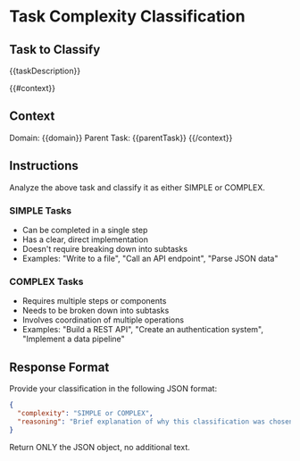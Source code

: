 # Task Complexity Classification

## Task to Classify
{{taskDescription}}

{{#context}}
## Context
Domain: {{domain}}
Parent Task: {{parentTask}}
{{/context}}

## Instructions
Analyze the above task and classify it as either SIMPLE or COMPLEX.

### SIMPLE Tasks
- Can be completed in a single step
- Has a clear, direct implementation
- Doesn't require breaking down into subtasks
- Examples: "Write to a file", "Call an API endpoint", "Parse JSON data"

### COMPLEX Tasks
- Requires multiple steps or components
- Needs to be broken down into subtasks
- Involves coordination of multiple operations
- Examples: "Build a REST API", "Create an authentication system", "Implement a data pipeline"

## Response Format
Provide your classification in the following JSON format:
```json
{
  "complexity": "SIMPLE or COMPLEX",
  "reasoning": "Brief explanation of why this classification was chosen"
}
```

Return ONLY the JSON object, no additional text.